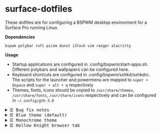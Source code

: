 # surface-dotfiles

These dotfiles are for configuring a BSPWM desktop environment for a Surface Pro running Linux.

**Dependencies**

`bspwm polybar rofi picom dunst i3lock vim ranger alacritty`

**Usage**
- Startup applications are configured in .config/bspwm/start-apps.sh. Different polybars and wallpapers can be configured here.
- Keyboard shortcuts are configured in .config/bspwm/sxhkd/sxhkdrc. The scripts for the launcher and powermenu are mapped to `super + @space` and `super + alt + q` respectively
- Themes, fonts, icons should be copied to `/usr/share/themes`, `/usr/share/fonts`, `/usr/share/icons` respectively and can be configured in `~/.config/gtk-3.0`

<details>
  <summary> <samp>&#9776; Bug fix notes</samp></summary>

  Bug | Fix
  --- | ---
  High DPI / scaling bug | `cp .xinitrc ~ && cp .Xresources ~` for proper DPI scaling. Add `export GDK_SCALE=2` and `export GDK_DPI_SCALE=0.5` to your `~/.profile` to fix ui scaling in BSPWM
  Touchpad configuration | `sudo cp 40-libinput.conf /usr/share/X11/xorg.conf.d` to enable tap click, natural scrolling, and increased cursor speed
  Intellij infinite loading | Add `export _JAVA_AWT_WM_NONREPARENTING=1` to your `~/.profile`
</details>

<details>
  <summary> <samp>&#9776; Blue theme (default)</samp></summary>
  Credits to <a href="https://github.com/VaughnValle/blue-sky">VaughnValle</a> for the design
  <img src="https://user-images.githubusercontent.com/46363213/126051883-0ee057f1-5d6b-4403-9e30-b81c1f5d02fb.png"/>
  </div>
</details>

<details>
  <summary> <samp>&#9776; Monochrome theme</samp></summary>
  <div>
    <div>
      <h3>How to configure</h3>
      <ul>
        <li>In your <code>~/.config/alacritty/alacritty.yml</code>, change <code>colors: *blue</code> to <code>colors: *monochrome</code> to change your Alacritty terminal colour scheme</li>
        <li>In <code>~/.config/bspwm/start-apps</code>, change the wallpaper and polybar to "monochrome"</li>
      </ul>
    </div>
    <img src="https://user-images.githubusercontent.com/46363213/120099467-73a7e880-c0f0-11eb-9707-e752329ad454.png"/>
  </div>
</details>

<details>
  <summary> <samp>&#9776; Hollow Knight browser tab</samp></summary>
  <div>
    <div>
      <h3>How to configure</h3>
      <p>Install <a href="https://chrome.google.com/webstore/detail/nighttab/hdpcadigjkbcpnlcpbcohpafiaefanki?hl=en-GB">Night Tab</a> and load the data in nightTab.json</p>
    </div>
    <img src="https://user-images.githubusercontent.com/46363213/120099182-0d6e9600-c0ef-11eb-9ac0-b312c3dfbeb7.png"/>
  </div>
</details>
